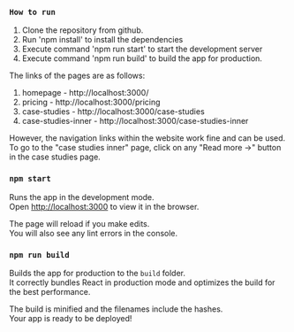 
### `How to run`

1. Clone the repository from github.
2. Run 'npm install' to install the dependencies
3. Execute command 'npm run start' to start the development server
4. Execute command 'npm run build' to build the app for production.

The links of the pages are as follows:
1. homepage - http://localhost:3000/
2. pricing - http://localhost:3000/pricing
3. case-studies - http://localhost:3000/case-studies
4. case-studies-inner - http://localhost:3000/case-studies-inner

However, the navigation links within the website work fine and can be used. 
To go to the "case studies inner" page, click on any "Read more ->" button 
in the case studies page.

### `npm start`

Runs the app in the development mode.\
Open [http://localhost:3000](http://localhost:3000) to view it in the browser.

The page will reload if you make edits.\
You will also see any lint errors in the console.

### `npm run build`

Builds the app for production to the `build` folder.\
It correctly bundles React in production mode and optimizes the build for the best performance.

The build is minified and the filenames include the hashes.\
Your app is ready to be deployed!
